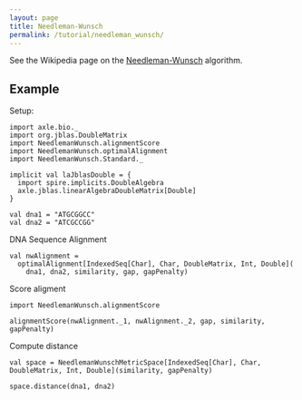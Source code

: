 ```yaml
---
layout: page
title: Needleman-Wunsch
permalink: /tutorial/needleman_wunsch/
---
```


See the Wikipedia page on the 
[Needleman-Wunsch](https://en.wikipedia.org/wiki/Needleman%E2%80%93Wunsch_algorithm) algorithm.

Example
-------

Setup:

```tut:book:silent
import axle.bio._
import org.jblas.DoubleMatrix
import NeedlemanWunsch.alignmentScore
import NeedlemanWunsch.optimalAlignment
import NeedlemanWunsch.Standard._

implicit val laJblasDouble = {
  import spire.implicits.DoubleAlgebra
  axle.jblas.linearAlgebraDoubleMatrix[Double]
}

val dna1 = "ATGCGGCC"
val dna2 = "ATCGCCGG"
```

DNA Sequence Alignment

```tut:book
val nwAlignment =
  optimalAlignment[IndexedSeq[Char], Char, DoubleMatrix, Int, Double](
    dna1, dna2, similarity, gap, gapPenalty)
```

Score aligment

```tut:book
import NeedlemanWunsch.alignmentScore

alignmentScore(nwAlignment._1, nwAlignment._2, gap, similarity, gapPenalty)
```

Compute distance

```tut:book
val space = NeedlemanWunschMetricSpace[IndexedSeq[Char], Char, DoubleMatrix, Int, Double](similarity, gapPenalty)

space.distance(dna1, dna2)
```
